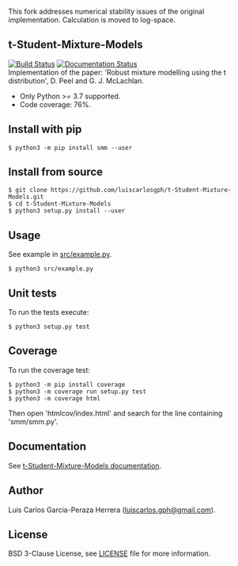 This fork addresses numerical stability issues of the original implementation. Calculation is moved to log-space. 


t-Student-Mixture-Models
------------------------
[![Build Status](https://travis-ci.org/luiscarlosgph/t-Student-Mixture-Models.svg?branch=main)](https://travis-ci.org/luiscarlosgph/t-Student-Mixture-Models)
[![Documentation Status](https://readthedocs.org/projects/t-student-mixture-models/badge/?version=latest)](http://t-student-mixture-models.readthedocs.io/en/latest/?badge=latest)  
Implementation of the paper: 'Robust mixture modelling using the t distribution', D. Peel and G. J. McLachlan. 

* Only Python >= 3.7 supported.
* Code coverage: 76%.

Install with pip
----------------
```
$ python3 -m pip install smm --user
```

Install from source
-------------------
```
$ git clone https://github.com/luiscarlosgph/t-Student-Mixture-Models.git
$ cd t-Student-Mixture-Models
$ python3 setup.py install --user
```

Usage
-----
See example in [src/example.py](src/example.py). 
```
$ python3 src/example.py
```

Unit tests
----------
To run the tests execute:
```
$ python3 setup.py test
```

Coverage
--------
To run the coverage test:
```
$ python3 -m pip install coverage
$ python3 -m coverage run setup.py test
$ python3 -m coverage html
```
Then open 'htmlcov/index.html' and search for the line containing 'smm/smm.py'.

Documentation
-------------
See [t-Student-Mixture-Models documentation](http://t-student-mixture-models.readthedocs.io/en/latest).

Author
------
Luis Carlos Garcia-Peraza Herrera (luiscarlos.gph@gmail.com).

License
-------
BSD 3-Clause License, see [LICENSE](https://github.com/luiscarlosgph/t-Student-Mixture-Models/blob/master/LICENSE) file for more information.
